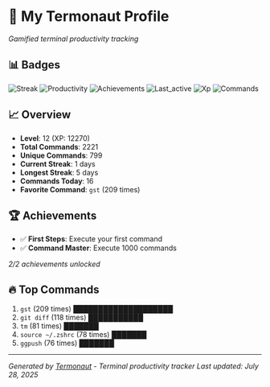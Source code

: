 # 🚀 My Termonaut Profile

*Gamified terminal productivity tracking*

## 📊 Badges

![Streak](https://img.shields.io/badge/Streak-1+days-red?style=flat-square&logo=terminal&logoColor=white) ![Productivity](https://img.shields.io/badge/Productivity-80.0%25-green?style=flat-square&logo=terminal&logoColor=white) ![Achievements](https://img.shields.io/badge/Achievements-5%2F10-blue?style=flat-square&logo=terminal&logoColor=white) ![Last_active](https://img.shields.io/badge/Last+Active-2h+ago-green?style=flat-square&logo=terminal&logoColor=white) ![Xp](https://img.shields.io/badge/XP-Level+12+%2812270%2F16900%29-blue?style=flat-square&logo=terminal&logoColor=white) ![Commands](https://img.shields.io/badge/Commands-2221-blue?style=flat-square&logo=terminal&logoColor=white) 

## 📈 Overview

- **Level**: 12 (XP: 12270)
- **Total Commands**: 2221
- **Unique Commands**: 799
- **Current Streak**: 1 days
- **Longest Streak**: 5 days
- **Commands Today**: 16
- **Favorite Command**: `gst` (209 times)

## 🏆 Achievements

- ✅ **First Steps**: Execute your first command
- ✅ **Command Master**: Execute 1000 commands

*2/2 achievements unlocked*

## 🔥 Top Commands

1. `gst` (209 times) ████████████████████
2. `git diff` (118 times) ███████████
3. `tm` (81 times) ███████
4. `source ~/.zshrc` (78 times) ███████
5. `ggpush` (76 times) ███████

---

*Generated by [Termonaut](https://github.com/oiahoon/termonaut) - Terminal productivity tracker*
*Last updated: July 28, 2025*

